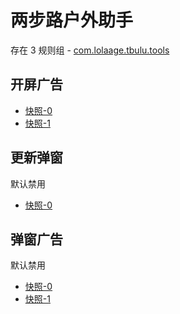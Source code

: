 # 两步路户外助手

存在 3 规则组 - [com.lolaage.tbulu.tools](/src/apps/com.lolaage.tbulu.tools.ts)

## 开屏广告

- [快照-0](https://i.gkd.li/import/12882538)
- [快照-1](https://i.gkd.li/import/13627860)

## 更新弹窗

默认禁用

- [快照-0](https://i.gkd.li/import/12882550)

## 弹窗广告

默认禁用

- [快照-0](https://i.gkd.li/import/13627861)
- [快照-1](https://i.gkd.li/import/13650732)
